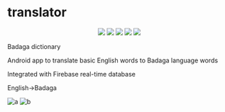 # translator
<p align="center">
  <img src="https://api.visitorbadge.io/api/visitors?path=https%3A%2F%2Fgithub.com%2Freshmaharidhas%2FBMI-Calculator&label=Visitors&labelColor=%23000000&countColor=%2300ff00&style=plastic" />
  <img src="https://img.shields.io/github/stars/reshmaharidhas/translator">
  <img src="https://img.shields.io/github/languages/top/reshmaharidhas/translator?labelColor=black&color=%230b33e3"/>
  <img src="https://img.shields.io/github/repo-size/reshmaharidhas/translator"/>
  <img src="https://img.shields.io/github/created-at/reshmaharidhas/translator"/>
</p>
Badaga dictionary

Android app to translate basic English words to Badaga language words

Integrated with Firebase real-time database

English->Badaga

![a](https://user-images.githubusercontent.com/37250413/100280813-c90f0b80-2f8e-11eb-87b0-22851577b818.jpg)
![b](https://user-images.githubusercontent.com/37250413/100281166-679b6c80-2f8f-11eb-9679-4b77884fccf4.jpg)

